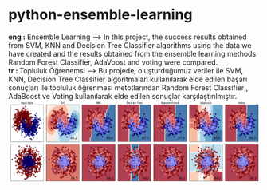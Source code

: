 # python-ensemble-learning
<strong>eng :</strong> Ensemble Learning --> In this project, the success results obtained from SVM, KNN and Decision Tree Classifier algorithms using the data we have created and the results obtained from the ensemble learning methods Random Forest Classifier, AdaVoost and voting were compared.</br>
<strong>tr : </strong> Topluluk Öğrenemsi --> Bu projede, oluşturduğumuz veriler ile SVM, KNN, Decision Tree Classifier algoritmaları kullanılarak elde edilen başarı sonuçları ile topluluk öğrenmesi metotlarından Random Forest Classifier , AdaBoost ve Voting kullanılarak elde edilen sonuçlar karşılaştırılmıştır. </br>
<img src = "./ensemble_learning.png" ></img></br>
